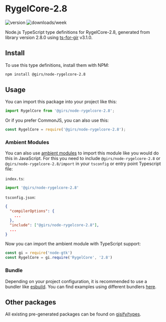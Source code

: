 
# RygelCore-2.8

![version](https://img.shields.io/npm/v/@girs/node-rygelcore-2.8)
![downloads/week](https://img.shields.io/npm/dw/@girs/node-rygelcore-2.8)


Node.js TypeScript type definitions for RygelCore-2.8, generated from library version 2.8.0 using [ts-for-gir](https://github.com/gjsify/ts-for-gir) v3.1.0.


## Install

To use this type definitions, install them with NPM:
```bash
npm install @girs/node-rygelcore-2.8
```

## Usage

You can import this package into your project like this:
```ts
import RygelCore from '@girs/node-rygelcore-2.8';
```

Or if you prefer CommonJS, you can also use this:
```ts
const RygelCore = require('@girs/node-rygelcore-2.8');
```

### Ambient Modules

You can also use [ambient modules](https://github.com/gjsify/ts-for-gir/tree/main/packages/cli#ambient-modules) to import this module like you would do this in JavaScript.
For this you need to include `@girs/node-rygelcore-2.8` or `@girs/node-rygelcore-2.8/import` in your `tsconfig` or entry point Typescript file:

`index.ts`:
```ts
import '@girs/node-rygelcore-2.8'
```

`tsconfig.json`:
```json
{
  "compilerOptions": {
    ...
  },
  "include": ["@girs/node-rygelcore-2.8"],
  ...
}
```

Now you can import the ambient module with TypeScript support: 

```ts
const gi = require('node-gtk')
const RygelCore = gi.require('RygelCore', '2.8')
```


### Bundle

Depending on your project configuration, it is recommended to use a bundler like [esbuild](https://esbuild.github.io/). You can find examples using different bundlers [here](https://github.com/gjsify/ts-for-gir/tree/main/examples).

## Other packages

All existing pre-generated packages can be found on [gjsify/types](https://github.com/gjsify/types).

